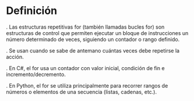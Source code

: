 # Definición

. Las estructuras repetitivas for (también llamadas bucles for) son estructuras de control que permiten ejecutar un bloque de instrucciones un número determinado de veces, siguiendo un contador o rango definido.

. Se usan cuando se sabe de antemano cuántas veces debe repetirse la acción.

. En C#, el for usa un contador con valor inicial, condición de fin e incremento/decremento.

. En Python, el for se utiliza principalmente para recorrer rangos de números o elementos de una secuencia (listas, cadenas, etc.).
